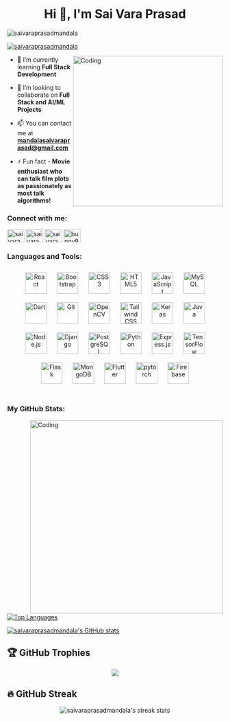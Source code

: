 <h1 align="center">Hi 👋, I'm Sai Vara Prasad</h1>
<p align="left"> <img src="https://komarev.com/ghpvc/?username=saivaraprasadmandala&label=Profile%20views&color=0e75b6&style=flat" alt="saivaraprasadmandala" /> </p>

<p align="left"> <a href="https://twitter.com/saivaraprasadmandala" target="blank"><img src="https://img.shields.io/twitter/follow/saivaraprasadmandala?logo=twitter&style=for-the-badge" alt="saivaraprasadmandala" /></a> </p>

<img align="right" alt="Coding" width="350" src="https://github.com/user-attachments/assets/d9d99bf8-228b-42e8-8e66-9f05835c96c9">

- 🌱 I’m currently learning **Full Stack Development**

- 👯 I’m looking to collaborate on **Full Stack and AI/ML Projects**

- 📫 You can contact me at **mandalasaivaraprasad@gmail.com**

- ⚡ Fun fact - **Movie enthusiast who can talk film plots as passionately as most talk algorithms!**


<h3 align="left">Connect with me:</h3>
<p align="left">
<a href="https://twitter.com/@msvp2k04" target="blank"><img align="center" src="https://raw.githubusercontent.com/rahuldkjain/github-profile-readme-generator/master/src/images/icons/Social/twitter.svg" alt="saivaraprasadmandala" height="30" width="40" /></a>
<a href="https://linkedin.com/in/saivaraprasadmandala" target="blank"><img align="center" src="https://raw.githubusercontent.com/rahuldkjain/github-profile-readme-generator/master/src/images/icons/Social/linked-in-alt.svg" alt="saivaraprasad mandala" height="30" width="40" /></a>
<a href="https://instagram.com/saivaraprasadmandala" target="blank"><img align="center" src="https://raw.githubusercontent.com/rahuldkjain/github-profile-readme-generator/master/src/images/icons/Social/instagram.svg" alt="saivaraprasadmandala" height="30" width="40" /></a>
<a href="https://discord.gg/bunny9777" target="blank"><img align="center" src="https://raw.githubusercontent.com/rahuldkjain/github-profile-readme-generator/master/src/images/icons/Social/discord.svg" alt="bunny9777" height="30" width="40" /></a>
</p>


<h3 align="left">Languages and Tools:</h3>
<table>

<div align="center">  
<a href="https://reactjs.org/" target="_blank"><img style="margin: 10px" src="https://profilinator.rishav.dev/skills-assets/react-original-wordmark.svg" alt="React" height="50" /></a>  
<a href="https://getbootstrap.com/docs/3.4/javascript/" target="_blank"><img style="margin: 10px" src="https://profilinator.rishav.dev/skills-assets/bootstrap-plain.svg" alt="Bootstrap" height="50" /></a>  
<a href="https://www.w3schools.com/css/" target="_blank"><img style="margin: 10px" src="https://profilinator.rishav.dev/skills-assets/css3-original-wordmark.svg" alt="CSS3" height="50" /></a>  
<a href="https://en.wikipedia.org/wiki/HTML5" target="_blank"><img style="margin: 10px" src="https://profilinator.rishav.dev/skills-assets/html5-original-wordmark.svg" alt="HTML5" height="50" /></a>  
<a href="https://www.javascript.com/" target="_blank"><img style="margin: 10px" src="https://profilinator.rishav.dev/skills-assets/javascript-original.svg" alt="JavaScript" height="50" /></a>  
<a href="https://www.mysql.com/" target="_blank"><img style="margin: 10px" src="https://profilinator.rishav.dev/skills-assets/mysql-original-wordmark.svg" alt="MySQL" height="50" /></a>  
<a href="https://dart.dev/" target="_blank"><img style="margin: 10px" src="https://profilinator.rishav.dev/skills-assets/dartlang-icon.svg" alt="Dart" height="50" /></a>  
<a href="https://github.com/" target="_blank"><img style="margin: 10px" src="https://profilinator.rishav.dev/skills-assets/git-scm-icon.svg" alt="Git" height="50" /></a>  
<a href="https://opencv.org/" target="_blank"><img style="margin: 10px" src="https://profilinator.rishav.dev/skills-assets/opencv-icon.svg" alt="OpenCV" height="50" /></a>  
<a href="https://www.tailwindcss.com/" target="_blank"><img style="margin: 10px" src="https://profilinator.rishav.dev/skills-assets/tailwindcss.svg" alt="Tailwind CSS" height="50" /></a>  
<a href="https://keras.io/" target="_blank"><img style="margin: 10px" src="https://profilinator.rishav.dev/skills-assets/keras.png" alt="Keras" height="50" /></a>  
<a href="https://www.java.com/" target="_blank"><img style="margin: 10px" src="https://profilinator.rishav.dev/skills-assets/java-original-wordmark.svg" alt="Java" height="50" /></a>  
<a href="https://nodejs.org/" target="_blank"><img style="margin: 10px" src="https://profilinator.rishav.dev/skills-assets/nodejs-original-wordmark.svg" alt="Node.js" height="50" /></a>  
<a href="https://www.djangoproject.com/" target="_blank"><img style="margin: 10px" src="https://profilinator.rishav.dev/skills-assets/django-original.svg" alt="Django" height="50" /></a>  
<a href="https://www.postgresql.org/" target="_blank"><img style="margin: 10px" src="https://profilinator.rishav.dev/skills-assets/postgresql-original-wordmark.svg" alt="PostgreSQL" height="50" /></a>  
<a href="https://www.python.org/" target="_blank"><img style="margin: 10px" src="https://profilinator.rishav.dev/skills-assets/python-original.svg" alt="Python" height="50" /></a>  
<a href="https://expressjs.com/" target="_blank"><img style="margin: 10px" src="https://profilinator.rishav.dev/skills-assets/express-original-wordmark.svg" alt="Express.js" height="50" /></a>  
<a href="https://www.tensorflow.org/" target="_blank"><img style="margin: 10px" src="https://profilinator.rishav.dev/skills-assets/tensorflow-icon.svg" alt="TensorFlow" height="50" /></a>  
<a href="https://flask.palletsprojects.com/" target="_blank"><img style="margin: 10px" src="https://profilinator.rishav.dev/skills-assets/flask.png" alt="Flask" height="50" /></a>  
<a href="https://www.mongodb.com/" target="_blank"><img style="margin: 10px" src="https://profilinator.rishav.dev/skills-assets/mongodb-original-wordmark.svg" alt="MongoDB" height="50" /></a>  
<a href="https://flutter.dev/" target="_blank"><img style="margin: 10px" src="https://profilinator.rishav.dev/skills-assets/flutterio-icon.svg" alt="Flutter" height="50" /></a>  
<a href="https://pytorch.org/" target="_blank"><img style="margin: 10px" src="https://profilinator.rishav.dev/skills-assets/pytorch-icon.svg" alt="pytorch" height="50" /></a>  
<a href="https://firebase.google.com/" target="_blank"><img style="margin: 10px" src="https://profilinator.rishav.dev/skills-assets/firebase.png" alt="Firebase" height="50" /></a>  
</div>
</table>  



<h3 align="left">My GitHub Stats:</h3>

<img align="right" alt="Coding" width="450" src="https://github.com/user-attachments/assets/7de2eb95-4aea-455b-abbd-cc9d0c5e8533">

<a align="left" href="https://github.com/saivaraprasadmandala" align="left"><img src="https://github-readme-stats.vercel.app/api/top-langs/?username=saivaraprasadmandala&langs_count=10&title_color=0891b2&text_color=ffffff&icon_color=0891b2&bg_color=1c1917&hide_border=true&locale=en&custom_title=Top%20%Languages" alt="Top Languages" /></a>

<a align="left" href="http://www.github.com/saivaraprasadmandala"><img src="https://github-readme-stats.vercel.app/api?username=saivaraprasadmandala&show_icons=true&hide=&count_private=true&title_color=0f172a&text_color=000000&icon_color=000000&bg_color=ffffff&hide_border=true&show_icons=true" alt="saivaraprasadmandala's GitHub stats" /></a>

## 🏆 GitHub Trophies
<p align="center">
  <img src="https://github-profile-trophy.vercel.app/?username=saivaraprasadmandala&theme=radical&no-frame=true&no-bg=true&margin-w=4"/>
</p>

## 🔥 GitHub Streak
<p align="center">
  <img src="https://streak-stats.demolab.com?user=saivaraprasadmandala&theme=radical&hide_border=false" alt="saivaraprasadmandala's streak stats"/>
</p>
